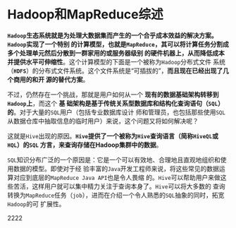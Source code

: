 Hadoop和MapReduce综述
=================================================================================
**`Hadoop`生态系统就是为处理大数据集而产生的一个合乎成本效益的解决方案。`Hadoop`实现了一个特别
的计算模型，也就是`MapReduce`，其可以将计算任务分割成多个处理单元然后分散到一群家用的或服务器级别
的硬件机器上，从而降低成本并提供水平可伸缩性**。这个计算模型的下面是一个被称为`Hadoop`分布式文件
系统（**`HDFS`**）的分布式文件系统。这个文件系统是“可插拔的”，**而且现在已经出现了几个商用的和开
源的替代方案**。

不过，仍然存在一个挑战，那就是用户如何从一个 **现有的数据基础架构转移到`Hadoop`上**，而这个 **基
础架构是基于传统关系型数据库和结构化查询语句（`SQL`）的**。对于大量的`SQL`用户（包括专业数据库设计
师和管理员，也包括那些使用`SQL`从数据仓库中抽取信息的临时用户）来说，这个问题又将如何解决呢？

这就是`Hive`出现的原因。**`Hive`提供了一个被称为`Hive`查询语言（简称`HiveQL`或`HQL`）的`SQL`
方言，来查询存储在Hadoop集群中的数据**。

`SQL`知识分布广泛的一个原因是：它是一个可以有效地、合理地且直观地组织和使用数据的模型。即使对于经
验丰富的`Java`开发工程师来说，将这些常见的数据运算对应到底层的`MapReduce Java API`也是令人畏缩
的。`Hive`可以帮助用户来做这些苦活，这样用户就可以集中精力关注于查询本身了。`Hive`可以将大多数的
查询转换为`MapReduce`任务（`job`），进而在介绍一个令人熟悉的`SQL`抽象的同时，拓宽`Hadoop`的可
扩展性。






































































































2222
